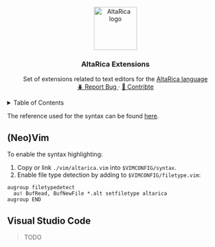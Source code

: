 <p align="center">
  <img src="https://altarica.labri.fr/wp/wp-content/uploads/2013/08/altarica-banner.png"
       alt="AltaRica logo" height="100">
  <h3 align="center">
	  AltaRica Extensions
  </h3>

  <p align="center">
	Set of extensions related to text editors for the <a href="https://altarica.labri.fr/wp/">AltaRica language</a>
    <br />
    <a href="https://github.com/EmileRolley/altarica-ext/issues">
		🪲 Report Bug
	</a>
    ·
    <a href="https://github.com/EmileRolley/altarica-ext/pulls">
    🤝 Contribte
	 </a>
  </p>
</p>



<details>
  <summary>Table of Contents</summary>

<!-- vim-markdown-toc GitLab -->

* [(Neo)Vim](#neovim)
* [Visual Studio Code](#visual-studio-code)

<!-- vim-markdown-toc -->

</details>


The reference used for the syntax can be found
[here](https://altarica.labri.fr/wp/?page_id=333).

## (Neo)Vim

To enable the syntax highlighting:

1. Copy or link `./vim/altarica.vim` into `$VIMCONFIG/syntax`.
2. Enable file type detection by adding to `$VIMCONFIG/filetype.vim`:

```vim
augroup filetypedetect
  au! BufRead, BufNewFile *.alt setfiletype altarica
augroup END
```

## Visual Studio Code

> TODO
